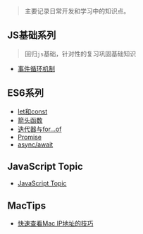 > 主要记录日常开发和学习中的知识点。

## JS基础系列
> 回归`js`基础，针对性的复习巩固基础知识
- [事件循环机制](https://github.com/sfsoul/blog/issues/8)

## ES6系列
- [let和const](https://github.com/sfsoul/blog/issues/30)
- [箭头函数](https://github.com/sfsoul/blog/issues/31)
- [迭代器与for...of](https://github.com/sfsoul/blog/issues/33)
- [Promise](https://github.com/sfsoul/blog/issues/36)
- [async/await](https://github.com/sfsoul/blog/issues/44)

## JavaScript Topic
- [JavaScript Topic](https://github.com/sfsoul/blog/issues/40)

## MacTips
- [快速查看Mac IP地址的技巧](https://github.com/sfsoul/blog/issues/43)
